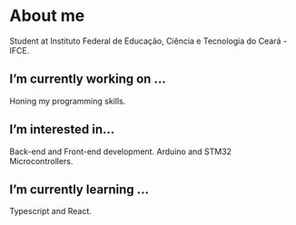 # About me
Student at Instituto Federal de Educação, Ciência e Tecnologia do Ceará - IFCE.

## I’m currently working on ...
Honing my programming skills.

## I’m interested in...
Back-end and Front-end development.
Arduino and STM32 Microcontrollers.

## I’m currently learning ...
Typescript and React.
